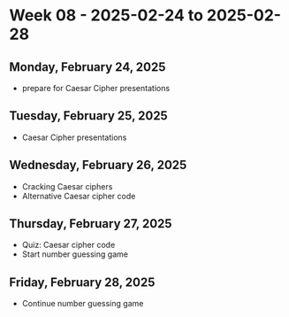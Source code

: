 # Week 08 - 2025-02-24 to 2025-02-28

## Monday, February 24, 2025

- prepare for Caesar Cipher presentations

## Tuesday, February 25, 2025

- Caesar Cipher presentations

## Wednesday, February 26, 2025

- Cracking Caesar ciphers
- Alternative Caesar cipher code

## Thursday, February 27, 2025

- Quiz: Caesar cipher code
- Start number guessing game

## Friday, February 28, 2025

- Continue number guessing game
